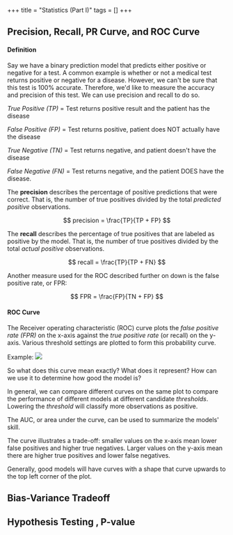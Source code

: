 +++
title = "Statistics (Part I)"
tags = []
+++

## Precision, Recall, PR Curve, and ROC Curve

#### Definition
Say we have a binary prediction model that predicts either positive or negative for a test. A common example is whether or not a medical test returns positive or negative for a disease. However, we can't be sure that this test is 100% accurate. Therefore, we'd like to measure the accuracy and precision of this test. We can use precision and recall to do so.

*True Positive (TP)* = Test returns positive result and the patient has the disease

*False Positive (FP)* = Test returns positive, patient does NOT actually have the disease

*True Negative (TN)* = Test returns negative, and patient doesn't have the disease

*False Negative (FN)* = Test returns negative, and the patient DOES have the disease.

The **precision** describes the percentage of positive predictions that were correct. That is, the number of true positives divided by the total *predicted positive* observations.

$$ precision = \frac{TP}{TP + FP} $$

The **recall** describes the percentage of true positives that are labeled as positive by the model. That is, the number of true positives divided by the total *actual positive* observations.

$$ recall = \frac{TP}{TP + FN} $$

Another measure used for the ROC described further on down is the false positive rate, or FPR: 

$$ FPR = \frac{FP}{TN + FP} $$

<!-- #### Precision-Recall Tradeoff -->


#### ROC Curve
The Receiver operating characteristic (ROC) curve plots the *false positive rate (FPR)* on the x-axis against the *true positive rate* (or recall) on the y-axis. Various threshold settings are plotted to form this probability curve.  

Example:
![](https://developers.google.com/machine-learning/crash-course/images/ROCCurve.svg)

So what does this curve mean exactly? What does it represent? How can we use it to determine how good the model is?

In general, we can compare different curves on the same plot to compare the performance of different models at different candidate *thresholds*. Lowering the *threshold* will classify more observations as positive.

The AUC, or area under the curve, can be used to summarize the models' skill. 

The curve illustrates a trade-off: smaller values on the x-axis mean lower false positives and higher true negatives. Larger values on the y-axis mean there are higher true positives and lower false negatives.

Generally, good models will have curves with a shape that curve upwards to the top left corner of the plot.


## Bias-Variance Tradeoff

## Hypothesis Testing , P-value